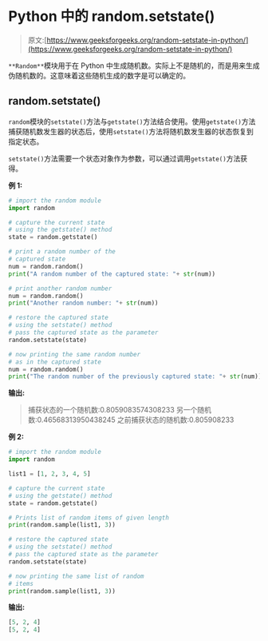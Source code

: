 # Python 中的 random.setstate()

> 原文:[https://www.geeksforgeeks.org/random-setstate-in-python/](https://www.geeksforgeeks.org/random-setstate-in-python/)

`**Random**`模块用于在 Python 中生成随机数。实际上不是随机的，而是用来生成伪随机数的。这意味着这些随机生成的数字是可以确定的。

## random.setstate()

`random`模块的`setstate()`方法与`getstate()`方法结合使用。使用`getstate()`方法捕获随机数发生器的状态后，使用`setstate()`方法将随机数发生器的状态恢复到指定状态。

`setstate()`方法需要一个状态对象作为参数，可以通过调用`getstate()`方法获得。

**例 1:**

```py
# import the random module
import random

# capture the current state
# using the getstate() method
state = random.getstate()

# print a random number of the
# captured state
num = random.random()
print("A random number of the captured state: "+ str(num))

# print another random number
num = random.random()
print("Another random number: "+ str(num))

# restore the captured state
# using the setstate() method
# pass the captured state as the parameter
random.setstate(state)

# now printing the same random number
# as in the captured state
num = random.random()
print("The random number of the previously captured state: "+ str(num))
```

**输出:**

> 捕获状态的一个随机数:0.8059083574308233
> 另一个随机数:0.46568313950438245
> 之前捕获状态的随机数:0.805908233

**例 2:**

```py
# import the random module
import random

list1 = [1, 2, 3, 4, 5]  

# capture the current state
# using the getstate() method
state = random.getstate()

# Prints list of random items of given length 
print(random.sample(list1, 3)) 

# restore the captured state
# using the setstate() method
# pass the captured state as the parameter
random.setstate(state)

# now printing the same list of random
# items
print(random.sample(list1, 3)) 
```

**输出:**

```py
[5, 2, 4]
[5, 2, 4]
```